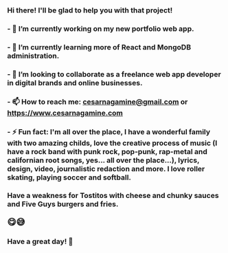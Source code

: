 ### Hi there! I'll be glad to help you with that project!
### 
### - 🔭 I’m currently working on my new portfolio web app.
### - 🌱 I’m currently learning more of React and MongoDB administration.
### - 👯 I’m looking to collaborate as a freelance web app developer in digital brands and online businesses.
### - 📫 How to reach me: cesarnagamine@gmail.com or https://www.cesarnagamine.com
### - ⚡ Fun fact: I'm all over the place, I have a wonderful family with two amazing childs, love the creative process of music (I have a rock band with punk rock, pop-punk, rap-metal and californian root songs, yes... all over the place...), lyrics, design, video, journalistic redaction and more. I love roller skating, playing soccer and softball. 
### Have a weakness for Tostitos with cheese and chunky sauces and Five Guys burgers and fries.<p style="font-size:20px">&#128523;&#128517;</p>

###
### Have a great day! 👋

<!--
**cesarnagamine/cesarnagamine** is a ✨ _special_ ✨ repository because its `README.md` (this file) appears on your GitHub profile.
-->
